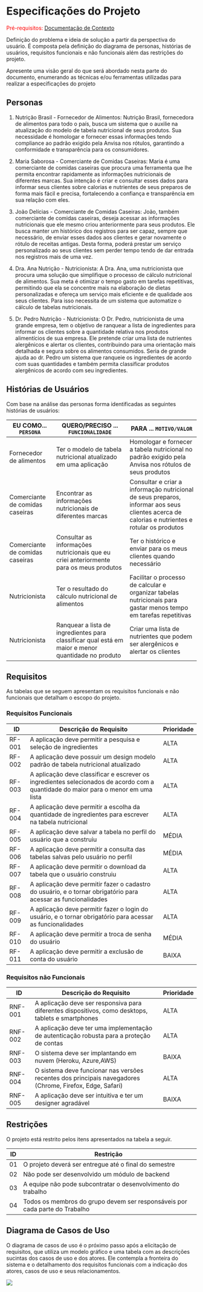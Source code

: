 # Especificações do Projeto

<span style="color:red">Pré-requisitos: <a href="1-Documentação de Contexto.md"> Documentação de Contexto</a></span>

Definição do problema e ideia de solução a partir da perspectiva do usuário. É composta pela definição do  diagrama de personas, histórias de usuários, requisitos funcionais e não funcionais além das restrições do projeto.

Apresente uma visão geral do que será abordado nesta parte do documento, enumerando as técnicas e/ou ferramentas utilizadas para realizar a especificações do projeto

## Personas

1. Nutrição Brasil - Fornecedor de Alimentos:
Nutrição Brasil, fornecedora de alimentos para todo o país, busca um sistema que o auxilie na atualização do modelo de tabela nutricional de seus produtos. Sua necessidade é homologar e fornecer essas informações tendo compliance ao padrão exigido pela Anvisa nos rótulos, garantindo a conformidade e transparência para os consumidores.

2. Maria Saborosa - Comerciante de Comidas Caseiras:
Maria é uma comerciante de comidas caseiras que procura uma ferramenta que lhe permita encontrar rapidamente as informações nutricionais de diferentes marcas. Sua intenção é criar e consultar esses dados para informar seus clientes sobre calorias e nutrientes de seus preparos de forma mais fácil e precisa, fortalecendo a confiança e transparência em sua relação com eles.

3. João Delícias - Comerciante de Comidas Caseiras:
João, também comerciante de comidas caseiras, deseja acessar as informações nutricionais que ele mesmo criou anteriormente para seus produtos. Ele busca manter um histórico dos registros para ser capaz, sempre que necessário, de enviar esses dados aos clientes e gerar novamente o rótulo de receitas antigas. Desta forma, poderá prestar um serviço personalizado ao seus clientes sem perder tempo tendo de dar entrada nos registros mais de uma vez.

4. Dra. Ana Nutrição - Nutricionista:
A Dra. Ana, uma nutricionista que procura uma solução que simplifique o processo de cálculo nutricional de alimentos. Sua meta é otimizar o tempo gasto em tarefas repetitivas, permitindo que ela se concentre mais na elaboração de dietas personalizadas e ofereça um serviço mais eficiente e de qualidade aos seus clientes. Para isso necessita de um sistema que automatize o cálculo de tabelas nutricionais.

5. Dr. Pedro Nutrição - Nutricionista:
O Dr. Pedro, nutricionista de uma grande empresa, tem o objetivo de ranquear a lista de ingredientes para informar os clientes sobre a quantidade relativa nos produtos alimentícios de sua empresa. Ele pretende criar uma lista de nutrientes alergênicos e alertar os clientes, contribuindo para uma orientação mais detalhada e segura sobre os alimentos consumidos. Seria de grande ajuda ao dr. Pedro um sistema que ranqueie os ingredientes de acordo com suas quantidades e também permita classificar produtos alergênicos de acordo com seu ingredientes.

<!--Enumere e detalhe as personas da sua solução. Para tanto, baseie-se tanto nos documentos disponibilizados na disciplina e/ou nos seguintes links:

> **Links Úteis**:
> - [Rock Content](https://rockcontent.com/blog/personas/)
> - [Hotmart](https://blog.hotmart.com/pt-br/como-criar-persona-negocio/)
> - [O que é persona?](https://resultadosdigitais.com.br/blog/persona-o-que-e/)
> - [Persona x Público-alvo](https://flammo.com.br/blog/persona-e-publico-alvo-qual-a-diferenca/)
> - [Mapa de Empatia](https://resultadosdigitais.com.br/blog/mapa-da-empatia/)
> - [Mapa de Stalkeholders](https://www.racecomunicacao.com.br/blog/como-fazer-o-mapeamento-de-stakeholders/)
>
Lembre-se que você deve ser enumerar e descrever precisamente e personalizada todos os clientes ideais que sua solução almeja.-->

## Histórias de Usuários

Com base na análise das personas forma identificadas as seguintes histórias de usuários:

|EU COMO... `PERSONA`| QUERO/PRECISO ... `FUNCIONALIDADE` |PARA ... `MOTIVO/VALOR`                 |
|--------------------|-----------------------|----------------------|
| Fornecedor de alimentos | Ter o modelo de tabela nutricional atualizado em uma aplicação   | Homologar e fornecer a tabela nutricional no padrão exigido pela Anvisa nos rótulos de seus produtos     |
| Comerciante de comidas caseiras  | Encontrar as informações nutricionais de diferentes marcas       | Consultar e criar a informação nutricional de seus preparos, informar aos seus clientes acerca de calorias e nutrientes e rotular os produtos  |
| Comerciante de comidas caseiras | Consultar as informações nutricionais que eu criei anteriormente para os meus produtos | Ter o histórico e enviar para os meus clientes quando necessário |
| Nutricionista | Ter o resultado do cálculo nutricional de alimentos    | Facilitar o processo de calcular e organizar tabelas nutricionais para gastar menos tempo em tarefas repetitivas   |
| Nutricionista | Ranquear a lista de ingredientes para classificar qual está em maior e menor quantidade no produto | Criar uma lista de nutrientes que podem ser alergênicos e alertar os clientes  |

<!-- >> **Links Úteis**:
> - [Histórias de usuários com exemplos e template](https://www.atlassian.com/br/agile/project-management/user-stories)
> - [Como escrever boas histórias de usuário (User Stories)](https://medium.com/vertice/como-escrever-boas-users-stories-hist%C3%B3rias-de-usu%C3%A1rios-b29c75043fac)
> - [User Stories: requisitos que humanos entendem](https://www.luiztools.com.br/post/user-stories-descricao-de-requisitos-que-humanos-entendem/)
> - [Histórias de Usuários: mais exemplos](https://www.reqview.com/doc/user-stories-example.html)
> - [9 Common User Story Mistakes](https://airfocus.com/blog/user-story-mistakes/) -->

## Requisitos

As tabelas que se seguem apresentam os requisitos funcionais e não funcionais que detalham o escopo do projeto.

### Requisitos Funcionais

|ID    | Descrição do Requisito  | Prioridade |
|------|-----------------------------------------|----| 
|RF-001| A aplicação deve permitir a pesquisa e seleção de ingredientes   | ALTA |
|RF-002| A aplicação deve possuir um design modelo padrão de tabela nutricional atualizado   | ALTA |
|RF-003| A aplicação deve classificar e escrever os ingredientes selecionados de acordo com a quantidade do maior para o menor em uma lista   | ALTA |
|RF-004| A aplicação deve permitir a escolha da quantidade de ingredientes para escrever na tabela nutricional  | ALTA |
|RF-005| A aplicação deve salvar a tabela no perfil do usuário que a construiu   | MÉDIA |
|RF-006| A aplicação deve permitir a consulta das tabelas salvas pelo usuário no perfil   | MÉDIA |
|RF-007| A aplicação deve permitir o download da tabela que o usuário construiu   | ALTA |
|RF-008| A aplicação deve permitir fazer o cadastro do usuário, e o tornar obrigatório para acessar as funcionalidades   | ALTA |
|RF-009| A aplicação deve permitir fazer o login do usuário, e o tornar obrigatório para acessar as funcionalidades   | ALTA |
|RF-010| A aplicação deve permitir a troca de senha do usuário   | MÉDIA |
|RF-011| A aplicação deve permitir a exclusão de conta do usuário   | BAIXA |

### Requisitos não Funcionais

|ID     | Descrição do Requisito  |Prioridade |
|-------|-------------------------|----|
|RNF-001| A aplicação deve ser responsiva para diferentes dispositivos, como desktops, tablets e smartphones | ALTA | 
|RNF-002| A aplicação deve ter uma implementação de autenticação robusta para a proteção de contas |  ALTA | 
|RNF-003| O sistema deve ser implantando em nuvem (Heroku, Azure,AWS) | BAIXA | 
|RNF-004| O sistema deve funcionar nas versões recentes dos principais navegadores (Chrome, Firefox, Edge, Safari) |  ALTA | 
|RNF-005| A aplicação deve ser intuitiva e ter um designer agradável | BAIXA | 

## Restrições

O projeto está restrito pelos itens apresentados na tabela a seguir.

|ID| Restrição                                             |
|--|-------------------------------------------------------|
|01| O projeto deverá ser entregue até o final do semestre |
|02| Não pode ser desenvolvido um módulo de backend        |
|03| A equipe não pode subcontratar o desenvolvimento do trabalho  |
|04| Todos os membros do grupo devem ser responsáveis por cada parte do Trabalho  |


<!-- Enumere as restrições à sua solução. Lembre-se de que as restrições geralmente limitam a solução candidata.

> **Links Úteis**:
> - [O que são Requisitos Funcionais e Requisitos Não Funcionais?](https://codificar.com.br/requisitos-funcionais-nao-funcionais/)
> - [O que são requisitos funcionais e requisitos não funcionais?](https://analisederequisitos.com.br/requisitos-funcionais-e-requisitos-nao-funcionais-o-que-sao/)
-->
## Diagrama de Casos de Uso

O diagrama de casos de uso é o próximo passo após a elicitação de requisitos, que utiliza um modelo gráfico e uma tabela com as descrições sucintas dos casos de uso e dos atores. Ele contempla a fronteira do sistema e o detalhamento dos requisitos funcionais com a indicação dos atores, casos de uso e seus relacionamentos.

<div>
        <img src="./img/caso_de_uso1.png">
</div>